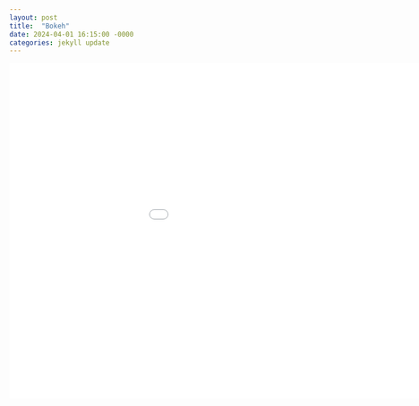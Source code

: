 ```yaml
---
layout: post
title:  "Bokeh"
date: 2024-04-01 16:15:00 -0000
categories: jekyll update
---
```


<embed 
       type="text/html" 
       src="/bokeh_assignment2.html"
       width="1100"
       height="600"
       >
</embed>
